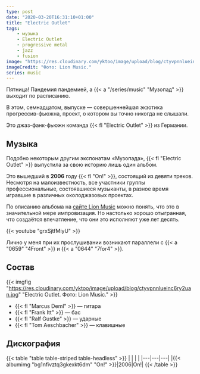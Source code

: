 ```yaml
---
type: post
date: "2020-03-20T16:31:10+01:00"
title: "Electric Outlet"
tags:
    - музыка
    - Electric Outlet
    - progressive metal
    - jazz
    - fusion
image: "https://res.cloudinary.com/yktoo/image/upload/blog/ctyvpnnlueinc6ry2uan.jpg"
imageCredit: "Фото: Lion Music."
series: music
---
```


Пятница! Пандемия пандемией, а {{< a "/series/music" "Музопад" >}} выходит по расписанию.

В этом, семнадцатом, выпуске — совершеннейшая экзотика прогрессив-фьюжна, проект, о котором вы точно никогда не слышали.

Это джаз-фанк-фьюжн команда {{< fl "Electric Outlet" >}} из Германии.

<!--more-->

## Музыка

Подобно некоторым другим экспонатам «Музопада», {{< fl "Electric Outlet" >}} выпустила за свою историю лишь один альбом.

Это вышедший в **2006** году {{< fl "On!" >}}, состоящий из девяти треков. Несмотря на малоизвестность, все участники группы профессиональные, состоявшиеся музыканты, в разное время игравшие в различных околоджазовых проектах.

По описанию альбома на [сайте Lion Music](http://www.lionmusic.com/artists/electricoutlet.html) можно понять, что это в значительной мере импровизация. Но настолько хорошо отыгранная, что создаётся впечатление, что они это исполняют уже лет десять.

{{< youtube "grxSjtfMiyU" >}}

Лично у меня при их прослушивании возникают параллели с {{< a "0659" "4Front" >}} и {{< a "0644" "7for4" >}}.

## Состав

{{< imgfig "https://res.cloudinary.com/yktoo/image/upload/blog/ctyvpnnlueinc6ry2uan.jpg" "Electric Outlet. Фото: Lion Music." >}}

* {{< fl "Marcus Deml" >}} — гитара
* {{< fl "Frank Itt" >}} — бас
* {{< fl "Ralf Gustke" >}} — ударные
* {{< fl "Tom Aeschbacher" >}} — клавишные

## Дискография

{{< table "table table-striped table-headless" >}}
|   |   |   |
|---|---|---|
|{{< albumimg "bg1nfivztq3gkexkt6dm" "On!" >}}|2006|On!|
{{< /table >}}

